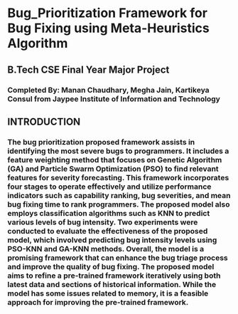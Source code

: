 # Bug_Prioritization Framework for Bug Fixing using Meta-Heuristics Algorithm
## B.Tech CSE Final Year Major Project
### Completed By: Manan Chaudhary, Megha Jain, Kartikeya Consul from Jaypee Institute of Information and Technology
## INTRODUCTION
### The bug prioritization proposed framework assists in identifying the most severe bugs to programmers. It includes a feature weighting method that focuses on Genetic Algorithm (GA) and Particle Swarm Optimization (PSO) to find relevant features for severity forecasting. This framework incorporates four stages to operate effectively and utilize performance indicators such as capability ranking, bug severities, and mean bug fixing time to rank programmers. The proposed model also employs classification algorithms such as KNN to predict various levels of bug intensity. Two experiments were conducted to evaluate the effectiveness of the proposed model, which involved predicting bug intensity levels using PSO-KNN and GA-KNN methods. Overall, the model is a promising framework that can enhance the bug triage process and improve the quality of bug fixing. The proposed model aims to refine a pre-trained framework iteratively using both latest data and sections of historical information. While the model has some issues related to memory, it is a feasible approach for improving the pre-trained framework.


